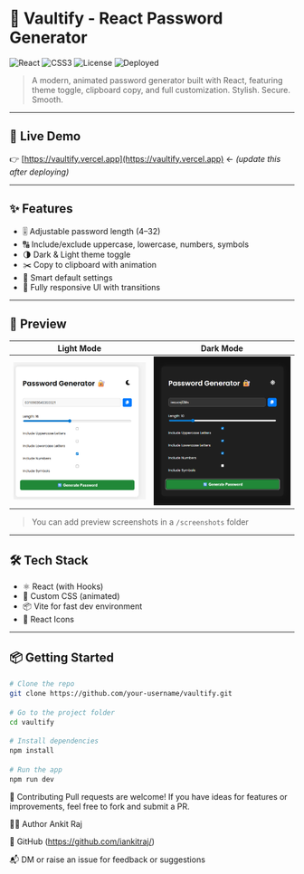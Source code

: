 # 🔐 Vaultify - React Password Generator

![React](https://img.shields.io/badge/React-18.x-blue?logo=react)
![CSS3](https://img.shields.io/badge/CSS3-Animations-orange?logo=css3)
![License](https://img.shields.io/badge/License-MIT-green)
![Deployed](https://img.shields.io/badge/Live-Vercel-success?logo=vercel)

> A modern, animated password generator built with React, featuring theme toggle, clipboard copy, and full customization. Stylish. Secure. Smooth.

---

## 🚀 Live Demo

👉 [https://vaultify.vercel.app](https://vaultify.vercel.app) ← *(update this after deploying)*

---

## ✨ Features

- 🎚 Adjustable password length (4–32)
- 🔠 Include/exclude uppercase, lowercase, numbers, symbols
- 🌗 Dark & Light theme toggle
- ✂️ Copy to clipboard with animation
- 🧠 Smart default settings
- 📱 Fully responsive UI with transitions

---

## 📸 Preview

| Light Mode                            | Dark Mode                            |
|---------------------------------------|--------------------------------------|
| ![Light](./screenshots/light.png)     | ![Dark](./screenshots/dark.png)      |

> You can add preview screenshots in a `/screenshots` folder

---

## 🛠 Tech Stack

- ⚛️ React (with Hooks)
- 💨 Custom CSS (animated)
- 📦 Vite for fast dev environment
- 🎨 React Icons

---

## 📦 Getting Started

```bash
# Clone the repo
git clone https://github.com/your-username/vaultify.git

# Go to the project folder
cd vaultify

# Install dependencies
npm install

# Run the app
npm run dev

```

🙌 Contributing
Pull requests are welcome!
If you have ideas for features or improvements, feel free to fork and submit a PR.

🧑‍💻 Author
Ankit Raj

🔗 GitHub (https://github.com/iankitraj/)

📬 DM or raise an issue for feedback or suggestions
